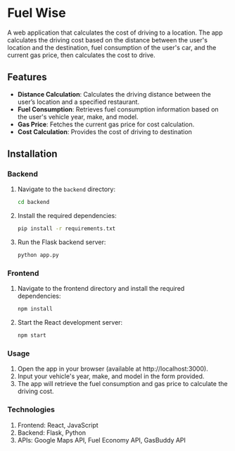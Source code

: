 # Fuel Wise

A web application that calculates the cost of driving to a location. The app calculates the driving cost based on the distance between the user's location and the destination, fuel consumption of the user's car, and the current gas price, then calculates the cost to drive.

## Features

- **Distance Calculation**: Calculates the driving distance between the user’s location and a specified restaurant.
- **Fuel Consumption**: Retrieves fuel consumption information based on the user's vehicle year, make, and model.
- **Gas Price**: Fetches the current gas price for cost calculation.
- **Cost Calculation**: Provides the cost of driving to destination

## Installation

### Backend

1. Navigate to the `backend` directory:
   ```bash
   cd backend
2. Install the required dependencies:
   ```bash
   pip install -r requirements.txt
3. Run the Flask backend server:
   ```bash
   python app.py

### Frontend
1. Navigate to the frontend directory and install the required dependencies:
   ```bash
   npm install
2. Start the React development server:
   ```bash
   npm start

### Usage
1. Open the app in your browser (available at http://localhost:3000).
2. Input your vehicle's year, make, and model in the form provided.
3. The app will retrieve the fuel consumption and gas price to calculate the driving cost.

### Technologies
1. Frontend: React, JavaScript
2. Backend: Flask, Python
3. APIs: Google Maps API, Fuel Economy API, GasBuddy API
